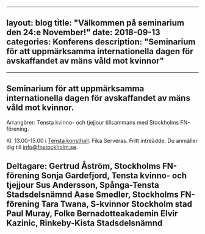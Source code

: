 
---
layout: blog
title:  "Välkommen på seminarium den 24:e November!"
date:   2018-09-13
categories: Konferens
description: "Seminarium för att uppmärksamma internationella dagen för avskaffandet av mäns våld mot kvinnor"
---
---

Seminarium för att uppmärksamma internationella dagen för avskaffandet av mäns våld mot kvinnor.
----------------------------------------------

Arrangörer:
Tensta kvinno- och tjejjour tillsammans med Stockholms FN-förening.

Kl. 13.00-15.00 i [Tensta konsthall](https://www.google.se/maps?q=Tensta+konsthall&um=1&ie=UTF-8&sa=X&ved=0ahUKEwjqxqfwiejeAhWGtYsKHdqeCAoQ_AUIDygC). Fika Serveras. Fritt intreädde. Du anmäller dig till info@fnstockholm.se.

Deltagare:
**Gertrud Åström**, Stockholms FN-förening
**Sonja Gardefjord**, Tensta kvinno- och tjejjour
**Sus Andersson**, Spånga-Tensta Stadsdelsnämnd
**Aase Smedler**, Stockholms FN-förening
**Tara Twana**, S-kvinnor Stockholm stad
**Paul Muray**, Folke Bernadotteakademin
**Elvir Kazinic**, Rinkeby-Kista Stadsdelsnämnd
---